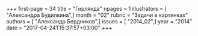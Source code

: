 +++
first-page = 34
title = "Гирлянда"
npages = 1
illustrators = [ "Александра Будилкина",]
month = "02"
rubric = "Задачи в картинках"
authors = [ "Александр Бердников",]
issues = [ "2014_02",]
year = "2014"
date = "2017-04-24T15:37:57+03:00"
+++
